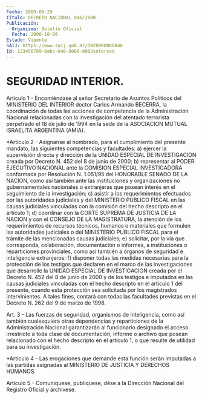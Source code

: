 ```yaml
---
Fecha: 2000-09-29
Título: DECRETO NACIONAL 846/2000
Publicación:
  Organismo: Boletín Oficial
  Fecha: 2000-10-06
Estado: Vigente
SAIJ: https://www.saij.gob.ar/DN20000000846
Id: 123456789-0abc-648-0000-0002soterced
---
```

# SEGURIDAD INTERIOR.

<a id="1"></a>
Artículo 1 - Encomiéndase al señor Secretario de Asuntos Políticos del MINISTERIO DEL INTERIOR  doctor  Carlos  Armando  BECERRA,  la coordinación de todas las acciones de competencia de la Administración  Nacional  relacionadas  con  la  investigación  del atentado terrorista perpetrado el 18 de julio de 1994 en la sede de la ASOCIACION MUTUAL ISRAELITA ARGENTINA (AMIA).

<a id="2"></a>
*Artículo 2 -  Asígnanse al nombrado, para el cumplimiento del presente mandato, las siguientes competencias y facultades: a) ejercer la supervisión directa y dirección de la UNIDAD ESPECIAL DE INVESTIGACION creada por Decreto N. 452 del 8 de junio de 2000; b) representar al PODER EJECUTIVO NACIONAL ante la COMISION ESPECIAL INVESTIGADORA conformada por Resolución N. 1.051/95 del HONORABLE SENADO DE LA NACION, como así también ante las instituciones y organizaciones no gubernamentales nacionales o extranjeras que posean interés en el seguimiento de la investigación; c) asistir a los requerimientos efectuados por las autoridades judiciales y del MINISTERIO PUBLICO FISCAL en las causas judiciales vinculadas con la comisión del hecho descripto en el artículo 1; d) coordinar con la CORTE SUPREMA DE JUSTICIA DE LA NACION y con el CONSEJO DE LA MAGISTRATURA, la atención de los requerimientos de recursos técnicos, humanos o materiales que formulen las autoridades judiciales o del MINISTERIO PUBLICO FISCAL para el trámite de las mencionadas causas judiciales; e) solicitar, por la vía que corresponda, colaboración, documentación o informes, a instituciones o reparticiones provinciales, como así también a órganos de seguridad e inteligencia extranjeros; f) disponer todas las medidas necesarias para la protección de los testigos que declaren en el marco de las investigaciones que desarrolle la UNIDAD ESPECIAL DE INVESTIGACION creada por el Decreto N. 452 del 8 de junio de 2000 y de los testigos e imputados en las causas judiciales vinculadas con el hecho descripto en el artículo 1 del presente, cuando esta protección sea solicitada por los magistrados intervinientes. A tales fines, contará con todas las facultades previstas en el Decreto N. 262 del 9 de marzo de 1998.

<a id="3"></a>
Art.  3  -  Las  fuerzas de seguridad, organismos de inteligencia, como así también cualesquiera  otras  dependencias y reparticiones de  la  Administración  Nacional  garantizarán    al   funcionario designado  el  acceso  irrestricto  a  toda clase de documentación, informe o archivo que posean relacionado  con el hecho descripto en el  artículo  1,  o que resulte de utilidad para  su  investigación.

<a id="4"></a>
*Artículo 4 -  Las erogaciones que demande esta función serán imputadas a las partidas asignadas al MINISTERIO DE JUSTICIA Y DERECHOS HUMANOS.

<a id="5"></a>
Artículo 5 - Comuníquese, publíquese,  dése a la Dirección Nacional del Registro Oficial y archívese.